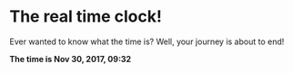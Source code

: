 # The real time clock!

Ever wanted to know what the time is? Well, your journey is about to end!

**The time is Nov 30, 2017, 09:32**